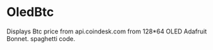 # OledBtc

Displays Btc price from api.coindesk.com from 128*64 OLED Adafruit Bonnet.
spaghetti code.